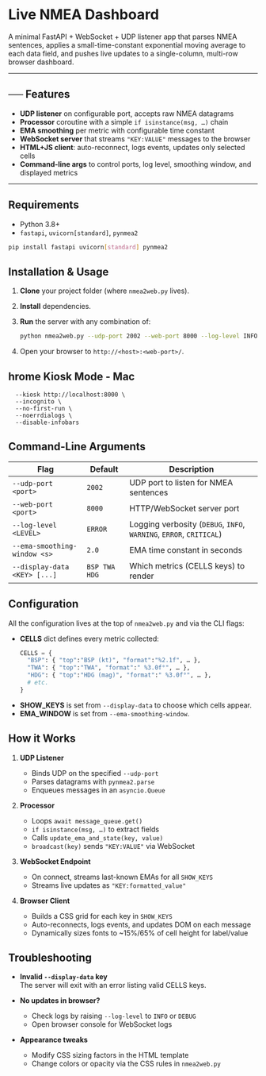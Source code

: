 # Live NMEA  Dashboard

A minimal FastAPI + WebSocket + UDP listener app that parses NMEA sentences, applies a small-time-constant exponential moving average to each data field, and pushes live updates to a single-column, multi-row browser dashboard.

---

## ── Features

- **UDP listener** on configurable port, accepts raw NMEA datagrams  
- **Processor** coroutine with a simple `if isinstance(msg, …)` chain  
- **EMA smoothing** per metric with configurable time constant  
- **WebSocket server** that streams `"KEY:VALUE"` messages to the browser  
- **HTML+JS client**: auto-reconnect, logs events, updates only selected cells  
- **Command-line args** to control ports, log level, smoothing window, and displayed metrics

---

## Requirements

- Python 3.8+  
- `fastapi`, `uvicorn[standard]`, `pynmea2`

```bash
pip install fastapi uvicorn[standard] pynmea2
```



## Installation & Usage

1. **Clone** your project folder (where `nmea2web.py` lives).  
2. **Install** dependencies.  
3. **Run** the server with any combination of:

   ```bash
   python nmea2web.py --udp-port 2002 --web-port 8000 --log-level INFO --ema-smoothing-window 2.0 --display-data BSP TWA HDG
   ```

4. Open your browser to `http://<host>:<web-port>/`.


## hrome Kiosk Mode - Mac 
```open -a "Google Chrome" --args \
  --kiosk http://localhost:8000 \
  --incognito \
  --no-first-run \
  --noerrdialogs \
  --disable-infobars
```


## Command-Line Arguments

| Flag                         | Default                     | Description                                                          |
|------------------------------|-----------------------------|----------------------------------------------------------------------|
| `--udp-port <port>`          | `2002`                      | UDP port to listen for NMEA sentences                                |
| `--web-port <port>`          | `8000`                      | HTTP/WebSocket server port                                           |
| `--log-level <LEVEL>`        | `ERROR`                     | Logging verbosity (`DEBUG`, `INFO`, `WARNING`, `ERROR`, `CRITICAL`) |
| `--ema-smoothing-window <s>` | `2.0`                       | EMA time constant in seconds                                         |
| `--display-data <KEY> [...]` | `BSP TWA HDG`               | Which metrics (CELLS keys) to render                                 |



## Configuration

All the configuration lives at the top of `nmea2web.py` and via the CLI flags:

- **CELLS** dict defines every metric collected:
  ```python
  CELLS = {
    "BSP": { "top":"BSP (kt)", "format":"%2.1f", … },
    "TWA": { "top":"TWA", "format":" %3.0f°", … },
    "HDG": { "top":"HDG (mag)", "format":" %3.0f°", … },
    # etc.
  }
  ```
- **SHOW_KEYS** is set from `--display-data` to choose which cells appear.
- **EMA_WINDOW** is set from `--ema-smoothing-window`.



## How it Works

1. **UDP Listener**  
   - Binds UDP on the specified `--udp-port`  
   - Parses datagrams with `pynmea2.parse`  
   - Enqueues messages in an `asyncio.Queue`

2. **Processor**  
   - Loops `await message_queue.get()`  
   - `if isinstance(msg, …)` to extract fields  
   - Calls `update_ema_and_state(key, value)`  
   - `broadcast(key)` sends `"KEY:VALUE"` via WebSocket

3. **WebSocket Endpoint**  
   - On connect, streams last-known EMAs for all `SHOW_KEYS`  
   - Streams live updates as `"KEY:formatted_value"`

4. **Browser Client**  
   - Builds a CSS grid for each key in `SHOW_KEYS`  
   - Auto-reconnects, logs events, and updates DOM on each message  
   - Dynamically sizes fonts to ~15%/65% of cell height for label/value



## Troubleshooting

- **Invalid `--display-data` key**  
  The server will exit with an error listing valid CELLS keys.

- **No updates in browser?**  
  - Check logs by raising `--log-level` to `INFO` or `DEBUG`  
  - Open browser console for WebSocket logs

- **Appearance tweaks**  
  - Modify CSS sizing factors in the HTML template  
  - Change colors or opacity via the CSS rules in `nmea2web.py`

